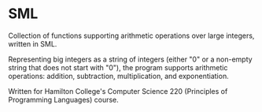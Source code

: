 # SML
Collection of functions supporting arithmetic operations over large integers, written in SML.

Representing big integers as a string of integers (either "0" or a non-empty string that does not start with "0"), the program supports arithmetic operations: addition, subtraction, multiplication, and exponentiation.

Written for Hamilton College's Computer Science 220 (Principles of Programming Languages) course.
